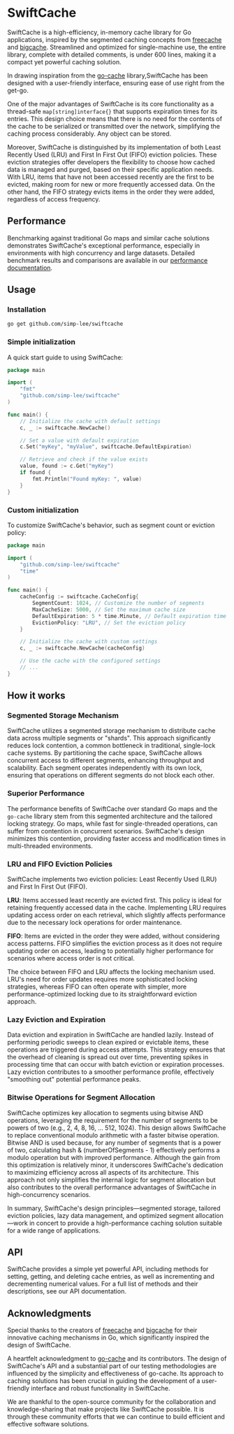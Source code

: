 # SwiftCache

SwiftCache is a high-efficiency, in-memory cache library for Go applications, inspired by the segmented caching concepts from [freecache](https://github.com/coocood/freecache) and [bigcache](https://github.com/allegro/bigcache). Streamlined and optimized for single-machine use, the entire library, complete with detailed comments, is under 600 lines, making it a compact yet powerful caching solution. 

In drawing inspiration from the [go-cache](https://github.com/patrickmn/go-cache) library,SwiftCache has been designed with a user-friendly interface, ensuring ease of use right from the get-go.

One of the major advantages of SwiftCache is its core functionality as a thread-safe `map[string]interface{}` that supports expiration times for its entries. This design choice means that there is no need for the contents of the cache to be serialized or transmitted over the network, simplifying the caching process considerably. Any object can be stored.

Moreover, SwiftCache is distinguished by its implementation of both Least Recently Used (LRU) and First In First Out (FIFO) eviction policies. These eviction strategies offer developers the flexibility to choose how cached data is managed and purged, based on their specific application needs. With LRU, items that have not been accessed recently are the first to be evicted, making room for new or more frequently accessed data. On the other hand, the FIFO strategy evicts items in the order they were added, regardless of access frequency.

## Performance

Benchmarking against traditional Go maps and similar cache solutions demonstrates SwiftCache's exceptional performance, especially in environments with high concurrency and large datasets. Detailed benchmark results and comparisons are available in our [performance documentation](#).

## Usage

### Installation

```bash
go get github.com/simp-lee/swiftcache
```

### Simple initialization

A quick start guide to using SwiftCache:

```go
package main

import (
	"fmt"
	"github.com/simp-lee/swiftcache"
)

func main() {
	// Initialize the cache with default settings
	c, _ := swiftcache.NewCache()

	// Set a value with default expiration
	c.Set("myKey", "myValue", swiftcache.DefaultExpiration)

	// Retrieve and check if the value exists
	value, found := c.Get("myKey")
	if found {
		fmt.Println("Found myKey: ", value)
	}
}

```

### Custom initialization

To customize SwiftCache's behavior, such as segment count or eviction policy:

```go
package main

import (
    "github.com/simp-lee/swiftcache"
    "time"
)

func main() {
    cacheConfig := swiftcache.CacheConfig{
        SegmentCount: 1024, // Customize the number of segments
        MaxCacheSize: 5000, // Set the maximum cache size
        DefaultExpiration: 5 * time.Minute, // Default expiration time
        EvictionPolicy: "LRU", // Set the eviction policy
    }

    // Initialize the cache with custom settings
    c, _ := swiftcache.NewCache(cacheConfig)

    // Use the cache with the configured settings
    // ...
}

```

## How it works

### Segmented Storage Mechanism

SwiftCache utilizes a segmented storage mechanism to distribute cache data across multiple segments or "shards". This approach significantly reduces lock contention, a common bottleneck in traditional, single-lock cache systems. By partitioning the cache space, SwiftCache allows concurrent access to different segments, enhancing throughput and scalability. Each segment operates independently with its own lock, ensuring that operations on different segments do not block each other.

### Superior Performance

The performance benefits of SwiftCache over standard Go maps and the `go-cache` library stem from this segmented architecture and the tailored locking strategy. Go maps, while fast for single-threaded operations, can suffer from contention in concurrent scenarios. SwiftCache's design minimizes this contention, providing faster access and modification times in multi-threaded environments.

### LRU and FIFO Eviction Policies

SwiftCache implements two eviction policies: Least Recently Used (LRU) and First In First Out (FIFO).

**LRU**: Items accessed least recently are evicted first. This policy is ideal for retaining frequently accessed data in the cache. Implementing LRU requires updating access order on each retrieval, which slightly affects performance due to the necessary lock operations for order maintenance.

**FIFO**: Items are evicted in the order they were added, without considering access patterns. FIFO simplifies the eviction process as it does not require updating order on access, leading to potentially higher performance for scenarios where access order is not critical.

The choice between FIFO and LRU affects the locking mechanism used. LRU's need for order updates requires more sophisticated locking strategies, whereas FIFO can often operate with simpler, more performance-optimized locking due to its straightforward eviction approach.

### Lazy Eviction and Expiration

Data eviction and expiration in SwiftCache are handled lazily. Instead of performing periodic sweeps to clean expired or evictable items, these operations are triggered during access attempts. This strategy ensures that the overhead of cleaning is spread out over time, preventing spikes in processing time that can occur with batch eviction or expiration processes. Lazy eviction contributes to a smoother performance profile, effectively "smoothing out" potential performance peaks.

### Bitwise Operations for Segment Allocation

SwiftCache optimizes key allocation to segments using bitwise AND operations, leveraging the requirement for the number of segments to be powers of two (e.g., 2, 4, 8, 16, ... 512, 1024). This design allows SwiftCache to replace conventional modulo arithmetic with a faster bitwise operation. Bitwise AND is used because, for any number of segments that is a power of two, calculating hash & (numberOfSegments - 1) effectively performs a modulo operation but with improved performance. Although the gain from this optimization is relatively minor, it underscores SwiftCache's dedication to maximizing efficiency across all aspects of its architecture. This approach not only simplifies the internal logic for segment allocation but also contributes to the overall performance advantages of SwiftCache in high-concurrency scenarios.

In summary, SwiftCache's design principles—segmented storage, tailored eviction policies, lazy data management, and optimized segment allocation—work in concert to provide a high-performance caching solution suitable for a wide range of applications.

## API

SwiftCache provides a simple yet powerful API, including methods for setting, getting, and deleting cache entries, as well as incrementing and decrementing numerical values. For a full list of methods and their descriptions, see our API documentation.

## Acknowledgments

Special thanks to the creators of [freecache](https://github.com/coocood/freecache) and [bigcache](https://github.com/allegro/bigcache) for their innovative caching mechanisms in Go, which significantly inspired the design of SwiftCache.

A heartfelt acknowledgment to [go-cache](https://github.com/patrickmn/go-cache) and its contributors. The design of SwiftCache's API and a substantial part of our testing methodologies are influenced by the simplicity and effectiveness of go-cache. Its approach to caching solutions has been crucial in guiding the development of a user-friendly interface and robust functionality in SwiftCache.

We are thankful to the open-source community for the collaboration and knowledge-sharing that make projects like SwiftCache possible. It is through these community efforts that we can continue to build efficient and effective software solutions.
